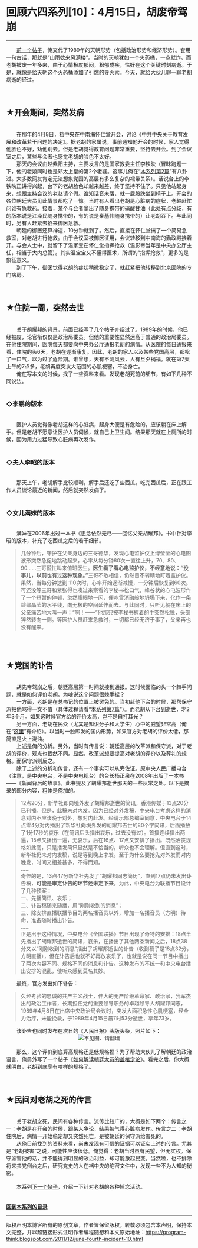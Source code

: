 # 回顾六四系列[10]：4月15日，胡废帝驾崩 

-----

<div class="post-body entry-content">
　　<a href="../../2011/11/june-fourth-incident-9.md">前一个帖子</a>，俺交代了1989年的天朝形势（包括政治形势和经济形势）。套用一句古话，那就是“山雨欲来风满楼”。当时的天朝犹如一个火药桶，一点就炸。而老胡被废一年多来，由于心情极度郁闷，积郁成疾，恰好在这个关键时刻病逝。于是，就像是给天朝这个火药桶添加了引燃的导火索。今天，就给大伙儿聊一聊老胡病逝的经过。<br/>
<a name="more"></a><br/>
<br/>
<h2>★开会期间，突然发病</h2><br/>
　　在那年的4月8日，裆中央在中南海怀仁堂开会，讨论《中共中央关于教育发展和改革若干问题的决定》。据老胡的家属说，事前通知他开会的时候，家人觉得他脸色不好，劝他别去。但是老胡觉得教育问题非常重要，坚持去开会。到了会议室之后，某些与会者也感觉老胡的脸色不太好。<br/>
　　那天的会议由赵紫阳主持，主要发言的是国家教委主任李铁映（冒昧跑题一下，他的老娘同时也是邓太上皇的第2个老婆。这事儿俺在“<a href="../../2011/06/june-fourth-incident-2.md">本系列第2篇</a>”有八卦过。大多数网友肯定无法想象党国的高层有多么复杂的裙带关系）。话说台上的李铁映正讲得兴起，台下的老胡脸色却越来越差，终于坚持不住了。只见他站起身来，想跟主持会议的老赵请个假。谁知话音未落，就一屁股跌坐到椅子上。开会的各位朝廷大员见此情景都吃了一惊。当时有人看出老胡是心脏病的症状，老赵赶忙问谁有急救药。接着，某个与会者拿出了随身携带的硝酸甘油（此处有点分歧，有的版本说是江泽民随身携带的，有的说是秦基伟随身携带的）让老胡吞下。与此同时，另有人赶紧去招来御医急救。<br/>
　　朝廷的御医还算神速，10分钟就到了。然后，直接在怀仁堂搞了一个简易急救室，对老胡进行抢救。由于会议室被御医征用，会议转移到中南海的勤政殿接着开。与会人士中，就留下了温家宝在怀仁堂指挥抢救（温影帝当年是中央办公厅主任，相当于大内总管）。其实温宝宝又不懂得医术，所谓的“指挥抢救”，更多的是象征意义。<br/>
　　到了下午，御医觉得老胡的症状稍微稳定了，就赶紧把他转移到北京医院的专门病房。<br/>
<br/>
<br/>
<h2>★住院一周，突然去世</h2><br/>
　　关于胡耀邦的背景，前面已经写了几个帖子介绍过了。1989年的时候，他已经被废，论官衔仅仅是政治局委员。但他的重要性显然远高于普通的政治局委员。在他住院期间，医院每天都要向中央办公厅通报老胡的病情。从医院的每日通报来看，住院的头6天，老胡在逐渐康复。因此，老胡的家人以及某些党国高层，都松了一口气，以为过了危险期。谁曾想，天有不测风云，人有旦夕祸福。就在第7天上午的7点多，老胡再度突发大范围的心肌梗塞，不治身亡。<br/>
　　俺在写本文的时候，找了一些资料来看。发现老胡死前的细节，有如下几种不同说法。<br/>
<br/>
<h3>◇李鹏的版本</h3><br/>
　　医护人员觉得像老胡这样的心脏病，起身大便是有危险的，应该躺在床上解手。但是老胡不愿意让医护人员伺候，就自己上卫生间。结果那天就在上厕所的时候，因为用力过猛导致心脏病再次发作。<br/>
<br/>
<h3>◇夫人李昭的版本</h3><br/>
　　那天上午，老胡解手比较顺利，解手后还吃了些西瓜。吃完西瓜后，正在跟工作人员谈论最近的新闻，然后就突然发病了。<br/>
<br/>
<h3>◇女儿满妹的版本</h3><br/>
　　满妹在2006年出过一本书《思念依然无尽——回忆父亲胡耀邦》。书中针对李昭的版本，补充了吃西瓜之后的若干细节。<br/>
<blockquote>几分钟后，守护在父亲身边的三哥德华，发现心电监护仪上绿莹莹的心电图波形突然急促地跳动起来，心率从每分钟60次一直往上升，70、80、90……三哥慌忙叫来值班医生。<b>医生看了看心电监护仪，不经意地说：“没事儿，以前也有过这种现象。”</b>三哥不敢相信，仍然目不转睛地盯着监护仪。果然，当每分钟达到 110次时，心率开始逐渐减慢，一分钟后恢复到60次。可还没等三哥和紧张得也凑过来察看的李秘书松口气，峰谷状的心电波形作了一个短暂的停顿，忽然耀眼地一闪，便冰雪消融般地坍塌下来，化作一条碧绿晶莹的水平线，向无极的空间延伸而去。与此同时，只听见躺在床上的父亲痛苦地大叫一声：“啊！——”他那只被李秘书握着的手突然松脱，头部猝然转向一侧。等医护人员赶来急救时，一切都已经无济于事了，父亲再也没有醒来。</blockquote><br/>
<br/>
<h2>★党国的讣告</h2><br/>
　　胡先帝驾崩之后，朝廷高层第一时间就接到通报。这时候面临的头一个棘手问题，就是如何评价老胡。为啥说这个问题很棘手捏？<br/>
　　一方面，老胡是在总书记的位置上被罢免的。当初赶他下台的时候，那帮保守派把他骂得一文不值（具体过程请看“<a href="../../2011/10/june-fourth-incident-7.md">本系列第7篇</a>”）。而老胡从下台到逝世，才2年3个月。如果这时候官方给的评价太高，岂不是自打耳光？<br/>
　　另一方面，老胡在民众（尤其是知识分子和大学生）心中的威望非常高（俺在“<a href="../../2011/07/june-fourth-incident-4.md">这里</a>”有介绍）。以当时一触即发的国内形势，如果官方对老胡的评价太低，那简直是火上浇油。<br/>
　　上述是俺的分析。另外，当时有传言说：朝廷高层的改革派和保守派，对于老胡的评价，观点也截然不同。显然，改革派想要提高对老胡的评价以及葬礼的规格。而保守派则反之。<br/>
　　除了上述的分析和传言，还有一个事实可以从旁佐证。原中央人民广播电台（注意，是中央电台，不是中央电视台）的台长杨正泉在2008年出版了一本书——《新闻背后的故事》。此书提及了胡耀邦逝世那天的一些反常之处。以下是摘录的部分内容，粗体是俺加的。<br/>
<blockquote>12点20分，新华社即向境外发了胡耀邦逝世的简讯，香港传媒于13点20分已刊播。但是，此稿未对内发。因为已经对外发稿，中央电台考虑这样的消息对内不应该晚于对外，想对内赶发。经请示部总编室同意，中央电台于14点零4分对内播出了新华社向境外发的胡耀邦去世的80个字简讯，后面播放了1分17秒的哀乐（在简讯后头播出哀乐，过去没有过）。首播连续播出两遍，15点又播出一遍，无哀乐，后在16点、17点又安排了播出。既然治丧规格如此高，只是播发简讯显然是不恰当的，听众也不会理解。但直到这时，新华社仍未对内发稿，说是等到晚上才发。至于为什么要抢先对外发而对内晚发，时间又相差甚多，不得而知。<br/>
......<br/>
奇怪的是，13点47分新华社先发了“胡耀邦同志简历”，直到17点仍未发出讣告稿，<b>可能是审定讣告的环节还未定下来</b>。为此，中央电台为联播节目设计了几种预案：<br/>
一、先播简讯、哀乐；<br/>
二、讣告稿随来随播，用“刚刚收到的消息”；<br/>
三、除安排直播联播节目的两名播音员以外，增加一名播音员（方明）待命，准备随时播出讣告。<br/>
......<br/>
正是出于这种情况，中央电台《全国联播》节目出现了奇特的安排：18点半先播出了胡耀邦逝世的简讯，哀乐，在播出了其他两条新闻之后，18点38分又以“刚刚收到的消息”播出了胡耀邦逝世的讣告（收到稿子是18点32分，方明直播），但在讣告后也就不好再放哀乐了，也就是说在同一节目中播出了两次内容不同、规格不同的消息和讣告。这种发布的不统一和中央电台播出安排的混乱，使听众感到莫名其妙。</blockquote>　　最终，官方发出如下讣告：<br/>
<blockquote>久经考验的忠诚的共产主义战士，伟大的无产阶级革命家、政治家，我军杰出的政治工作者，长期担任党的重要领导职务的卓越领导人胡耀邦同志，1989年4月8日在出席中央政治局会议时，突发大面积急性心肌梗塞，经全力治疗，未能挽救，于1989年4月15日晨7时53分逝世，享年73岁。</blockquote>　　该讣告也同时发布在次日的《人民日报》头版头条，照片如下：<br/>
<center><img alt="不见图、请翻墙" src="images/r0FM_8Cwq9uIk93YAoWaSwbFM4QCSmqaSD1WekDNuhKF6Ez01gqmneWZz9v8R12idKR8iI4xN66bz3elSeQcVe-F2my_872rUgYRZ_qpZ8MqHmqlPu94TTCVj58l3nmUqbTYBid5"/></center><br/>
　　那么，这个评价到底算高规格还是低规格捏？为了帮助大伙儿了解朝廷的政治语言，俺另外写了一个帖子《<a href="../../2011/12/chinese-leader-death.md">如何解读朝廷大员的盖棺定论</a>》。看完之后，你大概就明白，老胡到底享有啥样的规格了。<br/>
<br/>
<br/>
<h2>★民间对老胡之死的传言</h2><br/>
　　关于老胡之死，民间有各种传言。流传比较广的，大概是如下两个：传言之一：老胡是在开会的时候，跟某人争论，结果被气得心脏病发作。传言之二：老胡住院后，病情一开始稳定却又突然死亡，是被朝廷的保守派给害死的。<br/>
　　从俺目前找到的资料来看，尚未发现有可信的证据可以证实上述的传言。尤其是“老胡被害”之说，可能性应该很低。俺觉得：老胡当时虽有民望，但无实权。保守派害他的话，并不能得到明显的政治利益，却可能激起民变。当然啦，也不排除将来共党倒台之后，研究党史的人在裆中央的绝密文件中，发现一些不为人知的秘密。<br/>
<br/>
　　本系列<a href="../../2012/01/june-fourth-incident-11.md">下一个帖子</a>，介绍一下针对老胡的各种悼念活动。<br/>
<br/>
<br/>
<a href="../../2011/06/june-fourth-incident-0.md"><b>回到本系列的目录</b></a>
</div>


------------------------------------------------

版权声明本博客所有的原创文章，作者皆保留版权。转载必须包含本声明，保持本文完整，并以超链接形式注明作者编程随想和本文原始地址：https://program-think.blogspot.com/2011/12/june-fourth-incident-10.html
